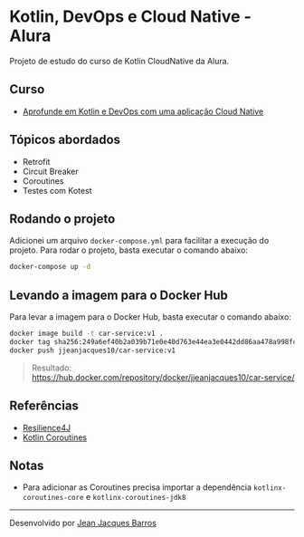 # Kotlin, DevOps e Cloud Native - Alura

Projeto de estudo do curso de Kotlin CloudNative da Alura.

## Curso

- [Aprofunde em Kotlin e DevOps com uma aplicação Cloud Native](https://cursos.alura.com.br/formacao-cloud-native-kotlin)

## Tópicos abordados

- Retrofit
- Circuit Breaker
- Coroutines
- Testes com Kotest

## Rodando o projeto

Adicionei um arquivo `docker-compose.yml` para facilitar a execução do projeto. Para rodar o projeto, basta executar o
comando abaixo:

```bash
docker-compose up -d
```

## Levando a imagem para o Docker Hub

Para levar a imagem para o Docker Hub, basta executar o comando abaixo:

```bash
docker image build -t car-service:v1 .
docker tag sha256:249a6ef40b2a039b71e0e40d763e44ea3e0442dd86aa478a998fc3027a7f3139 jjeanjacques10/car-service:v1
docker push jjeanjacques10/car-service:v1
```

> Resultado: https://hub.docker.com/repository/docker/jjeanjacques10/car-service/

## Referências

- [Resilience4J](https://resilience4j.readme.io/docs)
- [Kotlin Coroutines](https://kotlinlang.org/docs/coroutines-basics.html)

## Notas

- Para adicionar as Coroutines precisa importar a dependência `kotlinx-coroutines-core` e `kotlinx-coroutines-jdk8`

---
Desenvolvido por [Jean Jacques Barros](https://github.com/jjeanjacques10)